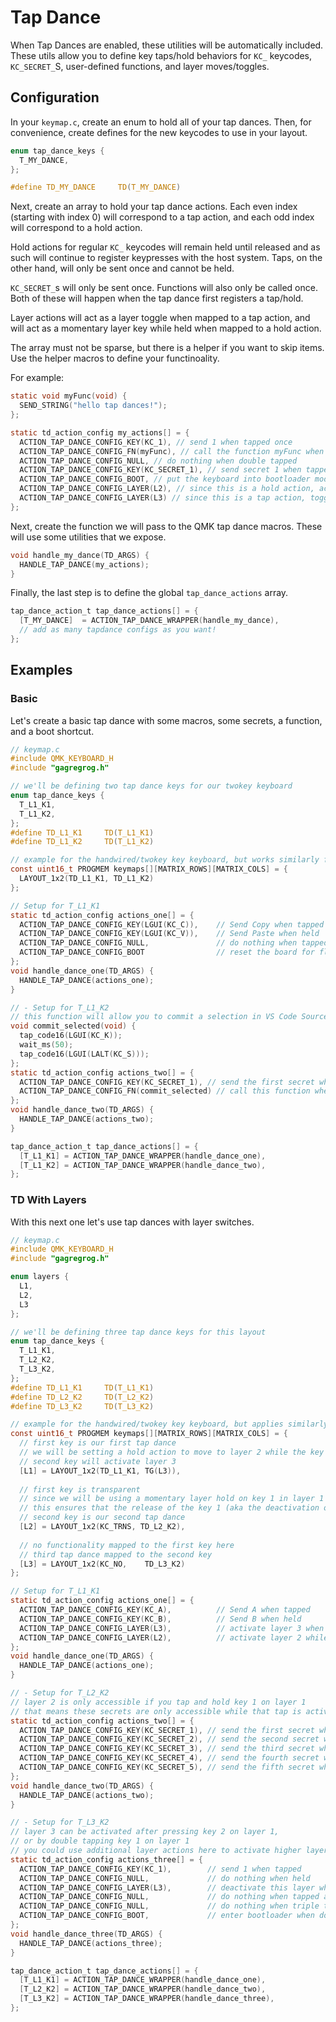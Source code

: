 # Tap Dance

When Tap Dances are enabled, these utilities will be automatically included. These utils allow you to define key taps/hold behaviors for `KC_` keycodes, `KC_SECRET_`S, user-defined functions, and layer moves/toggles.

## Configuration

In your `keymap.c`, create an enum to hold all of your tap dances. Then, for convenience, create defines for the new keycodes to use in your layout.

```c
enum tap_dance_keys {
  T_MY_DANCE,
};

#define TD_MY_DANCE     TD(T_MY_DANCE)
```

Next, create an array to hold your tap dance actions. Each even index (starting with index 0) will correspond to a tap action, and each odd index will correspond to a hold action. 

Hold actions for regular `KC_` keycodes will remain held until released and as such will continue to register keypresses with the host system. Taps, on the other hand, will only be sent once and cannot be held. 

`KC_SECRET_`s will only be sent once. Functions will also only be called once. Both of these will happen when the tap dance first registers a tap/hold.

Layer actions will act as a layer toggle when mapped to a tap action, and will act as a momentary layer key while held when mapped to a hold action.

The array must not be sparse, but there is a helper if you want to skip items. Use the helper macros to define your functinoality.

For example:

```c
static void myFunc(void) {
  SEND_STRING("hello tap dances!");
};

static td_action_config my_actions[] = {
  ACTION_TAP_DANCE_CONFIG_KEY(KC_1), // send 1 when tapped once
  ACTION_TAP_DANCE_CONFIG_FN(myFunc), // call the function myFunc when held
  ACTION_TAP_DANCE_CONFIG_NULL, // do nothing when double tapped
  ACTION_TAP_DANCE_CONFIG_KEY(KC_SECRET_1), // send secret 1 when tapped once and then held
  ACTION_TAP_DANCE_CONFIG_BOOT, // put the keyboard into bootloader mode so you can flash new code to it when tapped 3 times
  ACTION_TAP_DANCE_CONFIG_LAYER(L2), // since this is a hold action, activate layer L2 while key is held after 2 taps
  ACTION_TAP_DANCE_CONFIG_LAYER(L3) // since this is a tap action, toggle layer L3 on or off, depending on its current state
};
```

Next, create the function we will pass to the QMK tap dance macros. These will use some utilities that we expose.

```c
void handle_my_dance(TD_ARGS) {
  HANDLE_TAP_DANCE(my_actions);
}
```

Finally, the last step is to define the global `tap_dance_actions` array.

```c
tap_dance_action_t tap_dance_actions[] = {
  [T_MY_DANCE]  = ACTION_TAP_DANCE_WRAPPER(handle_my_dance),
  // add as many tapdance configs as you want!
};
```

## Examples

### Basic

Let's create a basic tap dance with some macros, some secrets, a function, and a boot shortcut.

```c
// keymap.c
#include QMK_KEYBOARD_H
#include "gagregrog.h"

// we'll be defining two tap dance keys for our twokey keyboard
enum tap_dance_keys {
  T_L1_K1,
  T_L1_K2,
};
#define TD_L1_K1     TD(T_L1_K1)
#define TD_L1_K2     TD(T_L1_K2)

// example for the handwired/twokey key keyboard, but works similarly for other keyboards
const uint16_t PROGMEM keymaps[][MATRIX_ROWS][MATRIX_COLS] = {
  LAYOUT_1x2(TD_L1_K1, TD_L1_K2)
};

// Setup for T_L1_K1
static td_action_config actions_one[] = {
  ACTION_TAP_DANCE_CONFIG_KEY(LGUI(KC_C)),    // Send Copy when tapped
  ACTION_TAP_DANCE_CONFIG_KEY(LGUI(KC_V)),    // Send Paste when held
  ACTION_TAP_DANCE_CONFIG_NULL,               // do nothing when tapped twice
  ACTION_TAP_DANCE_CONFIG_BOOT                // reset the board for flashing when tapped then held
};
void handle_dance_one(TD_ARGS) {
  HANDLE_TAP_DANCE(actions_one);
}

// - Setup for T_L1_K2
// this function will allow you to commit a selection in VS Code Source Control
void commit_selected(void) {
  tap_code16(LGUI(KC_K));
  wait_ms(50);
  tap_code16(LGUI(LALT(KC_S)));
};
static td_action_config actions_two[] = {
  ACTION_TAP_DANCE_CONFIG_KEY(KC_SECRET_1), // send the first secret when tapped
  ACTION_TAP_DANCE_CONFIG_FN(commit_selected) // call this function when held
};
void handle_dance_two(TD_ARGS) {
  HANDLE_TAP_DANCE(actions_two);
}

tap_dance_action_t tap_dance_actions[] = {
  [T_L1_K1] = ACTION_TAP_DANCE_WRAPPER(handle_dance_one),
  [T_L1_K2] = ACTION_TAP_DANCE_WRAPPER(handle_dance_two),
};
```

### TD With Layers

With this next one let's use tap dances with layer switches.

```c
// keymap.c
#include QMK_KEYBOARD_H
#include "gagregrog.h"

enum layers {
  L1,
  L2,
  L3
};

// we'll be defining three tap dance keys for this layout
enum tap_dance_keys {
  T_L1_K1,
  T_L2_K2,
  T_L3_K2,
};
#define TD_L1_K1     TD(T_L1_K1)
#define TD_L2_K2     TD(T_L2_K2)
#define TD_L3_K2     TD(T_L3_K2)

// example for the handwired/twokey key keyboard, but applies similarly for other keyboards
const uint16_t PROGMEM keymaps[][MATRIX_ROWS][MATRIX_COLS] = {
  // first key is our first tap dance
  // we will be setting a hold action to move to layer 2 while the key is held
  // second key will activate layer 3
  [L1] = LAYOUT_1x2(TD_L1_K1, TG(L3)),
  
  // first key is transparent
  // since we will be using a momentary layer hold on key 1 in layer 1 to activate layer 2, we must define key 1 as transparent in layer 2
  // this ensures that the release of the key 1 (aka the deactivation of the layer 2) can be properly processed by layer 1
  // second key is our second tap dance
  [L2] = LAYOUT_1x2(KC_TRNS, TD_L2_K2),
  
  // no functionality mapped to the first key here
  // third tap dance mapped to the second key
  [L3] = LAYOUT_1x2(KC_NO,    TD_L3_K2)
};

// Setup for T_L1_K1
static td_action_config actions_one[] = {
  ACTION_TAP_DANCE_CONFIG_KEY(KC_A),          // Send A when tapped
  ACTION_TAP_DANCE_CONFIG_KEY(KC_B),          // Send B when held
  ACTION_TAP_DANCE_CONFIG_LAYER(L3),          // activate layer 3 when tapped twice
  ACTION_TAP_DANCE_CONFIG_LAYER(L2),          // activate layer 2 while held when tapped and held
};
void handle_dance_one(TD_ARGS) {
  HANDLE_TAP_DANCE(actions_one);
}

// - Setup for T_L2_K2
// layer 2 is only accessible if you tap and hold key 1 on layer 1
// that means these secrets are only accessible while that tap is active -- nice!
static td_action_config actions_two[] = {
  ACTION_TAP_DANCE_CONFIG_KEY(KC_SECRET_1), // send the first secret when tapped
  ACTION_TAP_DANCE_CONFIG_KEY(KC_SECRET_2), // send the second secret when held
  ACTION_TAP_DANCE_CONFIG_KEY(KC_SECRET_3), // send the third secret when double tapped
  ACTION_TAP_DANCE_CONFIG_KEY(KC_SECRET_4), // send the fourth secret when tapped and then held
  ACTION_TAP_DANCE_CONFIG_KEY(KC_SECRET_5), // send the fifth secret when triple tapped
};
void handle_dance_two(TD_ARGS) {
  HANDLE_TAP_DANCE(actions_two);
}

// - Setup for T_L3_K2
// layer 3 can be activated after pressing key 2 on layer 1,
// or by double tapping key 1 on layer 1
// you could use additional layer actions here to activate higher layers
static td_action_config actions_three[] = {
  ACTION_TAP_DANCE_CONFIG_KEY(KC_1),        // send 1 when tapped
  ACTION_TAP_DANCE_CONFIG_NULL,             // do nothing when held
  ACTION_TAP_DANCE_CONFIG_LAYER(L3),        // deactivate this layer when double tapped
  ACTION_TAP_DANCE_CONFIG_NULL,             // do nothing when tapped and then held
  ACTION_TAP_DANCE_CONFIG_NULL,             // do nothing when triple tapped
  ACTION_TAP_DANCE_CONFIG_BOOT,             // enter bootloader when double tapped and held
};
void handle_dance_three(TD_ARGS) {
  HANDLE_TAP_DANCE(actions_three);
}

tap_dance_action_t tap_dance_actions[] = {
  [T_L1_K1] = ACTION_TAP_DANCE_WRAPPER(handle_dance_one),
  [T_L2_K2] = ACTION_TAP_DANCE_WRAPPER(handle_dance_two),
  [T_L3_K2] = ACTION_TAP_DANCE_WRAPPER(handle_dance_three),
};
```
